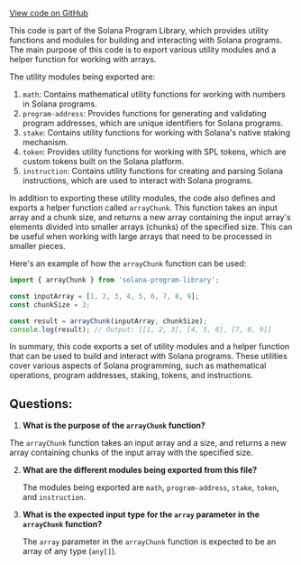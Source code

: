 [View code on GitHub](https://github.com/solana-labs/solana-program-library/stake-pool/js/src/utils/index.ts)

This code is part of the Solana Program Library, which provides utility functions and modules for building and interacting with Solana programs. The main purpose of this code is to export various utility modules and a helper function for working with arrays.

The utility modules being exported are:

1. `math`: Contains mathematical utility functions for working with numbers in Solana programs.
2. `program-address`: Provides functions for generating and validating program addresses, which are unique identifiers for Solana programs.
3. `stake`: Contains utility functions for working with Solana's native staking mechanism.
4. `token`: Provides utility functions for working with SPL tokens, which are custom tokens built on the Solana platform.
5. `instruction`: Contains utility functions for creating and parsing Solana instructions, which are used to interact with Solana programs.

In addition to exporting these utility modules, the code also defines and exports a helper function called `arrayChunk`. This function takes an input array and a chunk size, and returns a new array containing the input array's elements divided into smaller arrays (chunks) of the specified size. This can be useful when working with large arrays that need to be processed in smaller pieces.

Here's an example of how the `arrayChunk` function can be used:

```javascript
import { arrayChunk } from 'solana-program-library';

const inputArray = [1, 2, 3, 4, 5, 6, 7, 8, 9];
const chunkSize = 3;

const result = arrayChunk(inputArray, chunkSize);
console.log(result); // Output: [[1, 2, 3], [4, 5, 6], [7, 8, 9]]
```

In summary, this code exports a set of utility modules and a helper function that can be used to build and interact with Solana programs. These utilities cover various aspects of Solana programming, such as mathematical operations, program addresses, staking, tokens, and instructions.
## Questions: 
 1. **What is the purpose of the `arrayChunk` function?**

   The `arrayChunk` function takes an input array and a size, and returns a new array containing chunks of the input array with the specified size.

2. **What are the different modules being exported from this file?**

   The modules being exported are `math`, `program-address`, `stake`, `token`, and `instruction`.

3. **What is the expected input type for the `array` parameter in the `arrayChunk` function?**

   The `array` parameter in the `arrayChunk` function is expected to be an array of any type (`any[]`).